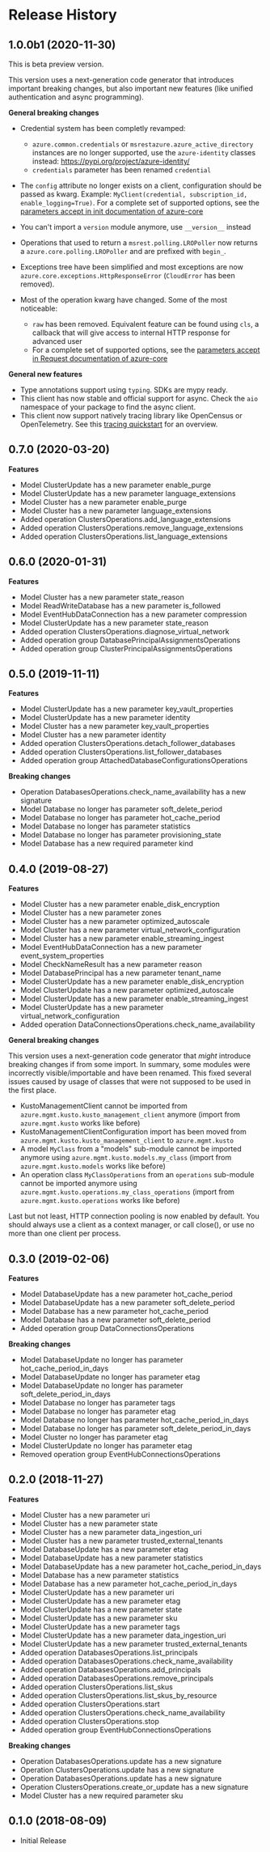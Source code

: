 # Release History

## 1.0.0b1 (2020-11-30)

This is beta preview version.

This version uses a next-generation code generator that introduces important breaking changes, but also important new features (like unified authentication and async programming).

**General breaking changes**

- Credential system has been completly revamped:

  - `azure.common.credentials` or `msrestazure.azure_active_directory` instances are no longer supported, use the `azure-identity` classes instead: https://pypi.org/project/azure-identity/
  - `credentials` parameter has been renamed `credential`

- The `config` attribute no longer exists on a client, configuration should be passed as kwarg. Example: `MyClient(credential, subscription_id, enable_logging=True)`. For a complete set of
  supported options, see the [parameters accept in init documentation of azure-core](https://github.com/Azure/azure-sdk-for-python/blob/master/sdk/core/azure-core/CLIENT_LIBRARY_DEVELOPER.md#available-policies)
- You can't import a `version` module anymore, use `__version__` instead
- Operations that used to return a `msrest.polling.LROPoller` now returns a `azure.core.polling.LROPoller` and are prefixed with `begin_`.
- Exceptions tree have been simplified and most exceptions are now `azure.core.exceptions.HttpResponseError` (`CloudError` has been removed).
- Most of the operation kwarg have changed. Some of the most noticeable:

  - `raw` has been removed. Equivalent feature can be found using `cls`, a callback that will give access to internal HTTP response for advanced user
  - For a complete set of
  supported options, see the [parameters accept in Request documentation of azure-core](https://github.com/Azure/azure-sdk-for-python/blob/master/sdk/core/azure-core/CLIENT_LIBRARY_DEVELOPER.md#available-policies)

**General new features**

- Type annotations support using `typing`. SDKs are mypy ready.
- This client has now stable and official support for async. Check the `aio` namespace of your package to find the async client.
- This client now support natively tracing library like OpenCensus or OpenTelemetry. See this [tracing quickstart](https://github.com/Azure/azure-sdk-for-python/tree/master/sdk/core/azure-core-tracing-opentelemetry) for an overview.

## 0.7.0 (2020-03-20)

**Features**

- Model ClusterUpdate has a new parameter enable_purge
- Model ClusterUpdate has a new parameter language_extensions
- Model Cluster has a new parameter enable_purge
- Model Cluster has a new parameter language_extensions
- Added operation ClustersOperations.add_language_extensions
- Added operation ClustersOperations.remove_language_extensions
- Added operation ClustersOperations.list_language_extensions

## 0.6.0 (2020-01-31)

**Features**

- Model Cluster has a new parameter state_reason
- Model ReadWriteDatabase has a new parameter is_followed
- Model EventHubDataConnection has a new parameter compression
- Model ClusterUpdate has a new parameter state_reason
- Added operation ClustersOperations.diagnose_virtual_network
- Added operation group DatabasePrincipalAssignmentsOperations
- Added operation group ClusterPrincipalAssignmentsOperations

## 0.5.0 (2019-11-11)

**Features**

  - Model ClusterUpdate has a new parameter key_vault_properties
  - Model ClusterUpdate has a new parameter identity
  - Model Cluster has a new parameter key_vault_properties
  - Model Cluster has a new parameter identity
  - Added operation ClustersOperations.detach_follower_databases
  - Added operation ClustersOperations.list_follower_databases
  - Added operation group AttachedDatabaseConfigurationsOperations

**Breaking changes**

  - Operation DatabasesOperations.check_name_availability has a new
    signature
  - Model Database no longer has parameter soft_delete_period
  - Model Database no longer has parameter hot_cache_period
  - Model Database no longer has parameter statistics
  - Model Database no longer has parameter provisioning_state
  - Model Database has a new required parameter kind

## 0.4.0 (2019-08-27)

**Features**

  - Model Cluster has a new parameter enable_disk_encryption
  - Model Cluster has a new parameter zones
  - Model Cluster has a new parameter optimized_autoscale
  - Model Cluster has a new parameter virtual_network_configuration
  - Model Cluster has a new parameter enable_streaming_ingest
  - Model EventHubDataConnection has a new parameter
    event_system_properties
  - Model CheckNameResult has a new parameter reason
  - Model DatabasePrincipal has a new parameter tenant_name
  - Model ClusterUpdate has a new parameter enable_disk_encryption
  - Model ClusterUpdate has a new parameter optimized_autoscale
  - Model ClusterUpdate has a new parameter enable_streaming_ingest
  - Model ClusterUpdate has a new parameter
    virtual_network_configuration
  - Added operation DataConnectionsOperations.check_name_availability

**General breaking changes**

This version uses a next-generation code generator that *might*
introduce breaking changes if from some import. In summary, some modules
were incorrectly visible/importable and have been renamed. This fixed
several issues caused by usage of classes that were not supposed to be
used in the first place.

  - KustoManagementClient cannot be imported from
    `azure.mgmt.kusto.kusto_management_client` anymore (import from
    `azure.mgmt.kusto` works like before)
  - KustoManagementClientConfiguration import has been moved from
    `azure.mgmt.kusto.kusto_management_client` to
    `azure.mgmt.kusto`
  - A model `MyClass` from a "models" sub-module cannot be imported
    anymore using `azure.mgmt.kusto.models.my_class` (import from
    `azure.mgmt.kusto.models` works like before)
  - An operation class `MyClassOperations` from an `operations`
    sub-module cannot be imported anymore using
    `azure.mgmt.kusto.operations.my_class_operations` (import from
    `azure.mgmt.kusto.operations` works like before)

Last but not least, HTTP connection pooling is now enabled by default.
You should always use a client as a context manager, or call close(), or
use no more than one client per process.

## 0.3.0 (2019-02-06)

**Features**

  - Model DatabaseUpdate has a new parameter hot_cache_period
  - Model DatabaseUpdate has a new parameter soft_delete_period
  - Model Database has a new parameter hot_cache_period
  - Model Database has a new parameter soft_delete_period
  - Added operation group DataConnectionsOperations

**Breaking changes**

  - Model DatabaseUpdate no longer has parameter
    hot_cache_period_in_days
  - Model DatabaseUpdate no longer has parameter etag
  - Model DatabaseUpdate no longer has parameter
    soft_delete_period_in_days
  - Model Database no longer has parameter tags
  - Model Database no longer has parameter etag
  - Model Database no longer has parameter hot_cache_period_in_days
  - Model Database no longer has parameter
    soft_delete_period_in_days
  - Model Cluster no longer has parameter etag
  - Model ClusterUpdate no longer has parameter etag
  - Removed operation group EventHubConnectionsOperations

## 0.2.0 (2018-11-27)

**Features**

  - Model Cluster has a new parameter uri
  - Model Cluster has a new parameter state
  - Model Cluster has a new parameter data_ingestion_uri
  - Model Cluster has a new parameter trusted_external_tenants
  - Model DatabaseUpdate has a new parameter etag
  - Model DatabaseUpdate has a new parameter statistics
  - Model DatabaseUpdate has a new parameter
    hot_cache_period_in_days
  - Model Database has a new parameter statistics
  - Model Database has a new parameter hot_cache_period_in_days
  - Model ClusterUpdate has a new parameter uri
  - Model ClusterUpdate has a new parameter etag
  - Model ClusterUpdate has a new parameter state
  - Model ClusterUpdate has a new parameter sku
  - Model ClusterUpdate has a new parameter tags
  - Model ClusterUpdate has a new parameter data_ingestion_uri
  - Model ClusterUpdate has a new parameter trusted_external_tenants
  - Added operation DatabasesOperations.list_principals
  - Added operation DatabasesOperations.check_name_availability
  - Added operation DatabasesOperations.add_principals
  - Added operation DatabasesOperations.remove_principals
  - Added operation ClustersOperations.list_skus
  - Added operation ClustersOperations.list_skus_by_resource
  - Added operation ClustersOperations.start
  - Added operation ClustersOperations.check_name_availability
  - Added operation ClustersOperations.stop
  - Added operation group EventHubConnectionsOperations

**Breaking changes**

  - Operation DatabasesOperations.update has a new signature
  - Operation ClustersOperations.update has a new signature
  - Operation DatabasesOperations.update has a new signature
  - Operation ClustersOperations.create_or_update has a new signature
  - Model Cluster has a new required parameter sku

## 0.1.0 (2018-08-09)

  - Initial Release
